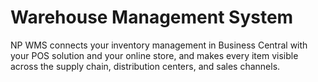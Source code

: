 # Warehouse Management System

NP WMS connects your inventory management in Business Central with your POS solution and your online store, and makes every item visible across the supply chain, distribution centers, and sales channels.